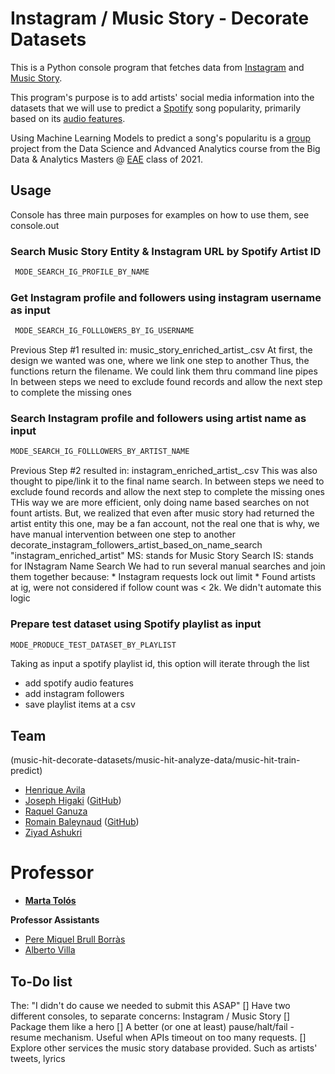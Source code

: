 # Instagram / Music Story - Decorate Datasets

This is a Python console program that fetches data from [Instagram](https://www.instagram.com/) and [Music Story](https://www.music-story.com/).

This program's purpose is to add artists' social media information into the datasets that we will use to predict a [Spotify](https://www.spotify.com/) song popularity, primarily based on its [audio features](https://developer.spotify.com/documentation/web-api/reference/#endpoint-get-audio-features).

Using Machine Learning Models to predict a song's popularitu is a [group](#team) project from the Data Science and Advanced Analytics course from the Big Data &amp; Analytics Masters @ [EAE](https://www.eae.es/) class of 2021.

## Usage
Console has three main purposes
for examples on how to use them, see console.out

### Search Music Story Entity & Instagram URL by Spotify Artist ID
``` python
 MODE_SEARCH_IG_PROFILE_BY_NAME 
```

### Get Instagram profile and followers using instagram username as input
``` python
 MODE_SEARCH_IG_FOLLLOWERS_BY_IG_USERNAME 
```
Previous Step #1 resulted in: music_story_enriched_artist_<timestamp>.csv
At first, the design we wanted was one, where we link one step to another
Thus, the functions return the filename. We could link them thru command line pipes
In between steps we need to exclude found records and allow the next step to complete the missing ones

### Search Instagram profile and followers using artist name as input
``` python
MODE_SEARCH_IG_FOLLLOWERS_BY_ARTIST_NAME 
```
Previous Step #2 resulted in: instagram_enriched_artist_<timestamp>.csv
This was also thought to pipe/link it to the final name search.
In between steps we need to exclude found records and allow the next step to complete the missing ones
THis way we are more efficient, only doing name based searches on not fount artists.
But, we realized that even after music story had returned the artist entity
this one, may be a fan account, not the real one
that is why, we have manual intervention between one step to another
decorate_instagram_followers_artist_based_on_name_search "instagram_enriched_artist"
  MS: stands for Music Story Search
  IS: stands for INstagram Name Search
We had to run several manual searches and join them together because:
       * Instagram requests lock out limit
       * Found artists at ig, were not considered if follow count was < 2k. We didn't automate this logic

### Prepare test dataset using Spotify playlist as input
``` python
MODE_PRODUCE_TEST_DATASET_BY_PLAYLIST
```
Taking as input a spotify playlist id, this option will iterate through the list
* add spotify audio features
* add instagram followers 
* save playlist items at a csv

## Team
(music-hit-decorate-datasets/music-hit-analyze-data/music-hit-train-predict)
* [Henrique Avila](https://www.linkedin.com/in/henrique-avila-101170a0/) 
* [Joseph Higaki](https://www.linkedin.com/in/josephhigaki/) ([GitHub](https://github.com/joseph-higaki/))
* [Raquel Ganuza](https://www.linkedin.com/in/raquel-ganuza-catal%C3%A1n/)
* [Romain Baleynaud](https://www.linkedin.com/in/romain-baleynaud/) ([GitHub](https://github.com/RomainBal)) 
* [Ziyad Ashukri](https://www.linkedin.com/in/ziyadashukri/)

# Professor
* **[Marta Tolós](https://www.linkedin.com/in/martatolos/)**
 
**Professor Assistants**
* [Pere Miquel Brull Borràs](https://www.linkedin.com/in/pmbrull/)
* [Alberto Villa](https://www.linkedin.com/in/avillam/)


## To-Do list 
The: "I didn't do cause we needed to submit this ASAP"
[] Have two different consoles, to separate concerns: Instagram / Music Story
[] Package them like a hero
[] A better (or one at least) pause/halt/fail - resume mechanism. Useful when APIs timeout on too many requests.
[] Explore other services the music story database provided. Such as artists' tweets, lyrics 

